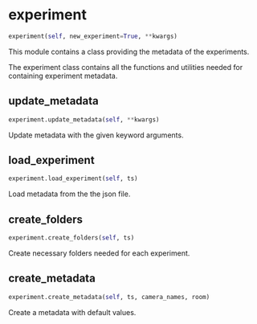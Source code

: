 # experiment
```python
experiment(self, new_experiment=True, **kwargs)
```

This module contains a class providing the metadata of the experiments.

The experiment class contains all the functions and utilities needed for
containing experiment metadata.

## update_metadata
```python
experiment.update_metadata(self, **kwargs)
```
Update metadata with the given keyword arguments.
## load_experiment
```python
experiment.load_experiment(self, ts)
```
Load metadata from the the json file.
## create_folders
```python
experiment.create_folders(self, ts)
```
Create necessary folders needed for each experiment.
## create_metadata
```python
experiment.create_metadata(self, ts, camera_names, room)
```
Create a metadata with default values.
